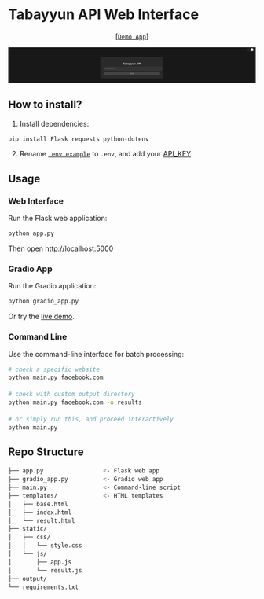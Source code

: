 # Tabayyun API Web Interface

<div align="center">
  
[[`Demo App`](https://huggingface.co/spaces/ahmed-salim/tabayyun-api)]

</div>

![Demo App](./static/images/demo.png)

## How to install?

1. Install dependencies:
```bash
pip install Flask requests python-dotenv
```

2. Rename [`.env.example`](./.env.example) to `.env`, and add your [API_KEY](./.env.example#L1)

## Usage

### Web Interface

Run the Flask web application:

```bash
python app.py
```

Then open http://localhost:5000

### Gradio App

Run the Gradio application:

```bash
python gradio_app.py
```

Or try the [live demo](https://huggingface.co/spaces/ahmed-salim/tabayyun-api).

### Command Line

Use the command-line interface for batch processing:

```bash
# check a specific website
python main.py facebook.com

# check with custom output directory
python main.py facebook.com -o results

# or simply run this, and proceed interactively
python main.py
```

## Repo Structure

```sh
├── app.py                 <- Flask web app
├── gradio_app.py          <- Gradio web app
├── main.py                <- Command-line script
├── templates/             <- HTML templates
│   ├── base.html
│   ├── index.html
│   └── result.html
├── static/
│   ├── css/
│   │   └── style.css
│   └── js/
│       ├── app.js
│       └── result.js
├── output/
└── requirements.txt
```

